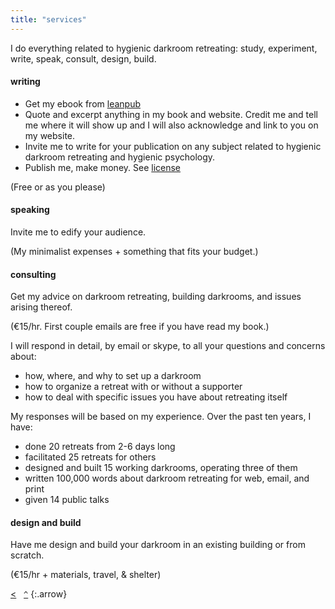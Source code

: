 ```yaml
---
title: "services"
---
```


I do everything related to hygienic darkroom retreating: study, experiment, write, speak, consult, design, build. 

#### writing

- Get my ebook from [leanpub](http://leanpub.com/darkroom-retreat-hygiene)
- Quote and excerpt anything in my book and website. Credit me and tell me where it will show up and I will also acknowledge and link to you on my website.
- Invite me to write for your publication on any subject related to hygienic darkroom retreating and hygienic psychology.  
- Publish me, make money. See [license](/license)

(Free or as you please)

#### speaking

Invite me to edify your audience.

(My minimalist expenses + something that fits your budget.)

#### consulting

Get my advice on darkroom retreating, building darkrooms, and issues arising thereof.

(<span class="euro">&euro;</span>15/hr. First couple emails are free if you have read my book.)

I will respond in detail, by email or skype, to all your questions and concerns about:

- how, where, and why to set up a darkroom
- how to organize a retreat with or without a supporter
- how to deal with specific issues you have about retreating itself

My responses will be based on my experience. Over the past ten years, I have:

- done 20 retreats from 2-6 days long
- facilitated 25 retreats for others
- designed and built 15 working darkrooms, operating three of them
- written 100,000 words about darkroom retreating for web, email, and print
- given 14 public talks

#### design and build

Have me design and build your darkroom in an existing building or from scratch.

(<span class="euro">&euro;</span>15/hr + materials, travel, & shelter)

[&lt;](../disclaimer/)&nbsp;&nbsp;&nbsp;[`^`](../)
{:.arrow}

<!--
booklets at quantity discounts on my website. Prices postpaid. Write for world prices or see [license](/about/license/) for an alternative.

|_Quantity_|_1+_|_4+_|_12+_|_24+_|
|Europe|<span class="euro">&euro;</span>8|&ndash;25%|&ndash;40%|&ndash;60%|
|US|soon!|
{:#tableprice}
-->

